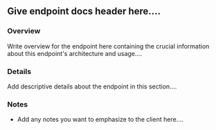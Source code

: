 ## Give endpoint docs header here....

### Overview

Write overview for the endpoint here containing the crucial information about this endpoint's architecture and usage....

### Details

Add descriptive details about the endpoint in this section....

### Notes

* Add any notes you want to emphasize to the client here....
